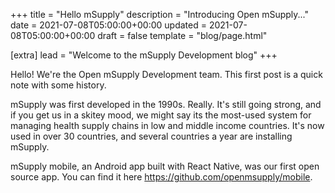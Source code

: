 +++
title = "Hello mSupply"
description = "Introducing Open mSupply..."
date = 2021-07-08T05:00:00+00:00
updated = 2021-07-08T05:00:00+00:00
draft = false
template = "blog/page.html"

[extra]
lead = "Welcome to the mSupply Development blog"
+++

Hello!
We're the Open mSupply Development team. 
This first post is a quick note with some history.

mSupply was first developed in the 1990s. Really.
It's still going strong, and if you get us in a skitey mood, we might say its the most-used system for managing health supply chains in low and middle income countries. It's now used in over 30 countries, and several countries a year are installing mSupply.

mSupply mobile, an Android app built with React Native, was our first open source app. 
You can find it here https://github.com/openmsupply/mobile.